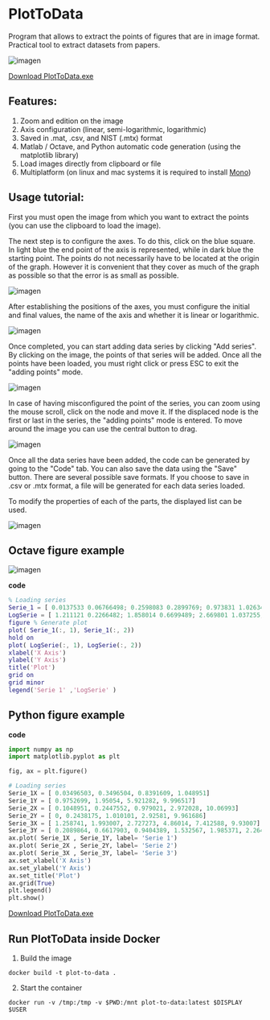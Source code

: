 # PlotToData
Program that allows to extract the points of figures that are in image format. Practical tool to extract datasets from papers.

![imagen](https://user-images.githubusercontent.com/19601324/116791914-da0afe00-aa93-11eb-8ca9-e7ae9465272e.png)

[Download PlotToData.exe](https://github.com/EmilianoJan/PlotToData/releases/)


## Features:
1. Zoom and edition on the image
1. Axis configuration (linear, semi-logarithmic, logarithmic)
1. Saved in .mat, .csv, and NIST (.mtx) format
1. Matlab / Octave, and Python automatic code generation (using the matplotlib library)
1. Load images directly from clipboard or file
1. Multiplatform (on linux and mac systems it is required to install [Mono](https://www.monodevelop.com/download/))


## Usage tutorial:

First you must open the image from which you want to extract the points (you can use the clipboard to load the image).


The next step is to configure the axes. To do this, click on the blue square. In light blue the end point of the axis is represented, while in dark blue the starting point. The points do not necessarily have to be located at the origin of the graph. However it is convenient that they cover as much of the graph as possible so that the error is as small as possible.

![imagen](https://user-images.githubusercontent.com/19601324/116791301-b2199b80-aa8f-11eb-8caa-07405d004388.png)

After establishing the positions of the axes, you must configure the initial and final values, the name of the axis and whether it is linear or logarithmic.

![imagen](https://user-images.githubusercontent.com/19601324/116791329-dd9c8600-aa8f-11eb-80b4-a4e66849563c.png)

Once completed, you can start adding data series by clicking "Add series". By clicking on the image, the points of that series will be added. Once all the points have been loaded, you must right click or press ESC to exit the "adding points" mode.

![imagen](https://user-images.githubusercontent.com/19601324/116791380-3cfa9600-aa90-11eb-8084-93fbe052652f.png)


In case of having misconfigured the point of the series, you can zoom using the mouse scroll, click on the node and move it. If the displaced node is the first or last in the series, the "adding points" mode is entered. To move around the image you can use the central button to drag.

![imagen](https://user-images.githubusercontent.com/19601324/116791461-f0638a80-aa90-11eb-8059-4fa9cf519ecf.png)

Once all the data series have been added, the code can be generated by going to the "Code" tab. You can also save the data using the "Save" button. There are several possible save formats. If you choose to save in .csv or .mtx format, a file will be generated for each data series loaded.

To modify the properties of each of the parts, the displayed list can be used.

![imagen](https://user-images.githubusercontent.com/19601324/116791441-be522880-aa90-11eb-9716-d002aeab1579.png)

## Octave figure example 

![imagen](https://user-images.githubusercontent.com/19601324/116791974-51409200-aa94-11eb-9e91-15bfcacd39ff.png)

**code**
```matlab
% Loading series
Serie_1 = [ 0.0137533 0.06766498; 0.2598083 0.2899769; 0.973831 1.026347; 2.938465 2.958729; 9.97113 10.01057;]; 
LogSerie = [ 1.211121 0.2266482; 1.858014 0.6699489; 2.669801 1.037255; 4.153849 1.46789; 5.43495 1.721205; 6.677999 1.923857; 7.337576 2.012517; 8.466468 2.189837; 9.138729 2.2405; 9.944224 2.262753;]; 
figure % Generate plot
plot( Serie_1(:, 1), Serie_1(:, 2))
hold on
plot( LogSerie(:, 1), LogSerie(:, 2))
xlabel('X Axis')
ylabel('Y Axis')
title('Plot')
grid on
grid minor
legend('Serie 1' ,'LogSerie' ) 
```

## Python figure example 
**code**
```python
import numpy as np
import matplotlib.pyplot as plt

fig, ax = plt.figure()

# Loading series
Serie_1X = [ 0.03496503, 0.3496504, 0.8391609, 1.048951] 
Serie_1Y = [ 0.9752699, 1.95054, 5.921282, 9.996517] 
Serie_2X = [ 0.1048951, 0.2447552, 0.979021, 2.972028, 10.06993] 
Serie_2Y = [ 0, 0.2438175, 1.010101, 2.92581, 9.961686] 
Serie_3X = [ 1.258741, 1.993007, 2.727273, 4.86014, 7.412588, 9.93007] 
Serie_3Y = [ 0.2089864, 0.6617903, 0.9404389, 1.532567, 1.985371, 2.264019] 
ax.plot( Serie_1X , Serie_1Y, label= 'Serie 1')
ax.plot( Serie_2X , Serie_2Y, label= 'Serie 2')
ax.plot( Serie_3X , Serie_3Y, label= 'Serie 3')
ax.set_xlabel('X Axis')
ax.set_ylabel('Y Axis')
ax.set_title('Plot')
ax.grid(True)
plt.legend()
plt.show()

```

[Download PlotToData.exe](https://github.com/EmilianoJan/PlotToData/releases/)

## Run PlotToData inside Docker
1. Build the image
```
docker build -t plot-to-data .
```
2. Start the container
```
docker run -v /tmp:/tmp -v $PWD:/mnt plot-to-data:latest $DISPLAY $USER
```

